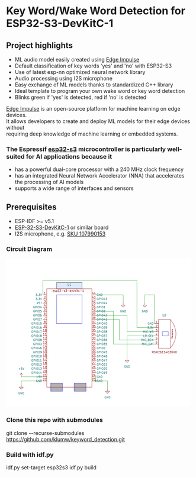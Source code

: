 # Key Word/Wake Word Detection for ESP32-S3-DevKitC-1

## Project highlights

* ML audio model easily created using [Edge Impulse](https://edgeimpulse.com/)
* Default classification of key words 'yes' and 'no' with ESP32-S3
* Use of latest esp-nn optimized neural network library
* Audio processing using I2S microphone
* Easy exchange of ML models thanks to standardized C++ library
* Ideal template to program your own wake word or key word detection
* Blinks green if 'yes' is detected, red if 'no' is detected

[Edge Impulse](https://edgeimpulse.com/) is an open-source platform for machine learning on edge devices.  
It allows developers to create and deploy ML models for their edge devices without  
requiring deep knowledge of machine learning or embedded systems.  

### The Espressif [esp32-s3](https://www.espressif.com/sites/default/files/documentation/esp32-s3_datasheet_en.pdf) microcontroller is particularly well-suited for AI applications because it

* has a powerful dual-core processor with a 240 MHz clock frequency
* has an integrated Neural Network Accelerator (NNA) that accelerates the processing of AI models
* supports a wide range of interfaces and sensors

## Prerequisites

* ESP-IDF >= v5.1
* [ESP-32-S3-DevKitC-1](https://docs.espressif.com/projects/esp-idf/en/latest/esp32s3/hw-reference/esp32s3/user-guide-devkitc-1.html) or similar board
* I2S microphone, e.g. [SKU 107990153](https://www.seeedstudio.com/Sipeed-I2S-Mic-for-MAIX-Dev-Boards-p-2887.html)

### Circuit Diagram

<img src="./docs/circuit_esp32-s3-devkitc-1.svg" width="500" height="400">

### Clone this repo with submodules

git clone --recurse-submodules https://github.com/klumw/keyword_detection.git

### Build with idf.py
idf.py set-target esp32s3
idf.py build

